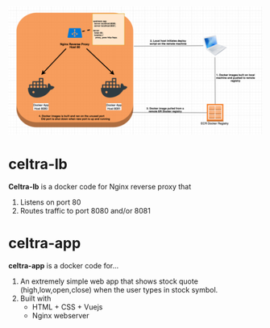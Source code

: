 ![alt text](https://raw.githubusercontent.com/ckimdev/celtra/master/diagram2.jpg)

# celtra-lb

**Celtra-lb** is a docker code for Nginx reverse proxy that
1. Listens on port 80
2. Routes traffic to port 8080 and/or 8081


# celtra-app
**celtra-app** is a docker code for...
1. An extremely simple web app that shows stock quote (high,low,open,close) when the user types in stock symbol.
2. Built with
   * HTML + CSS + Vuejs
   * Nginx webserver


